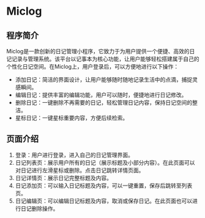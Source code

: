 # Miclog
## 程序简介
Miclog是一款创新的日记管理小程序，它致力于为用户提供一个便捷、高效的日记记录与管理系统。该平台以记事本为核心功能，让用户能够轻松搭建属于自己的个性化日记空间。在Miclog上，用户登录后，可以方便地进行以下操作：

* 添加日记：简洁的界面设计，让用户能够随时随地记录生活中的点滴，捕捉灵感瞬间。
* 编辑日记：提供丰富的编辑功能，用户可以随时，便捷地进行日记修改。
* 删除日记：一键删除不再需要的日记，轻松管理日记内容，保持日记空间的整洁。
* 星标日记：一键星标重要内容，方便后续检索。

## 页面介绍
1. 登录：用户进行登录，进入自己的日记管理界面。
2. 日记列表页：展示用户所有的日记（展示标题及小部分内容）。在此页面可以对日记进行左滑星标或删除。点击日记跳转详情页面。
3. 日记详情页：展示日记完整标题及内容。
4. 日记添加页：可以输入日记标题及内容，可以一键重置，保存后跳转至列表页。
5. 日记编辑页：可以编辑日记标题及内容，取消或保存日记。在此页面也可以进行日记删除操作。
